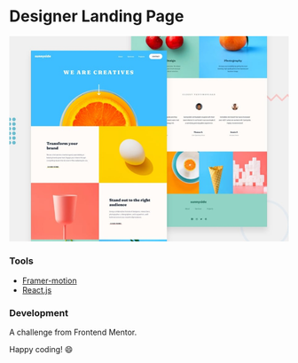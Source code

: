 # Designer Landing Page

![Design preview for the designer landing page.](./src/components/images/preview.jpg)

### Tools

- [Framer-motion](https://www.framer.com/motion/)
- [React.js](https://reactjs.org/)

### Development

A challenge from Frontend Mentor.

Happy coding! 😄
